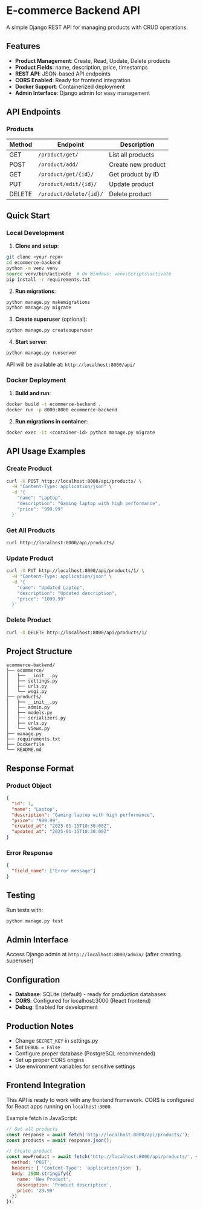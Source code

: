 # E-commerce Backend API

A simple Django REST API for managing products with CRUD operations.

## Features

- **Product Management**: Create, Read, Update, Delete products
- **Product Fields**: name, description, price, timestamps
- **REST API**: JSON-based API endpoints
- **CORS Enabled**: Ready for frontend integration
- **Docker Support**: Containerized deployment
- **Admin Interface**: Django admin for easy management

## API Endpoints

### Products
| Method | Endpoint | Description |
|--------|----------|-------------|
| GET | `/product/get/` | List all products |
| POST | `/product/add/` | Create new product |
| GET | `/product/get/{id}/` | Get product by ID |
| PUT | `/product/edit/{id}/` | Update product |
| DELETE | `/product/delete/{id}/` | Delete product |


## Quick Start

### Local Development

1. **Clone and setup**:
```bash
git clone <your-repo>
cd ecommerce-backend
python -m venv venv
source venv/bin/activate  # On Windows: venv\Scripts\activate
pip install -r requirements.txt
```

2. **Run migrations**:
```bash
python manage.py makemigrations
python manage.py migrate
```

3. **Create superuser** (optional):
```bash
python manage.py createsuperuser
```

4. **Start server**:
```bash
python manage.py runserver
```

API will be available at: `http://localhost:8000/api/`

### Docker Deployment

1. **Build and run**:
```bash
docker build -t ecommerce-backend .
docker run -p 8000:8000 ecommerce-backend
```

2. **Run migrations in container**:
```bash
docker exec -it <container-id> python manage.py migrate
```

## API Usage Examples

### Create Product
```bash
curl -X POST http://localhost:8000/api/products/ \
  -H "Content-Type: application/json" \
  -d '{
    "name": "Laptop",
    "description": "Gaming laptop with high performance",
    "price": "999.99"
  }'
```

### Get All Products
```bash
curl http://localhost:8000/api/products/
```

### Update Product
```bash
curl -X PUT http://localhost:8000/api/products/1/ \
  -H "Content-Type: application/json" \
  -d '{
    "name": "Updated Laptop",
    "description": "Updated description",
    "price": "1099.99"
  }'
```

### Delete Product
```bash
curl -X DELETE http://localhost:8000/api/products/1/
```

## Project Structure

```
ecommerce-backend/
├── ecommerce/
│   ├── __init__.py
│   ├── settings.py
│   ├── urls.py
│   └── wsgi.py
├── products/
│   ├── __init__.py
│   ├── admin.py
│   ├── models.py
│   ├── serializers.py
│   ├── urls.py
│   └── views.py
├── manage.py
├── requirements.txt
├── Dockerfile
└── README.md
```

## Response Format

### Product Object
```json
{
  "id": 1,
  "name": "Laptop",
  "description": "Gaming laptop with high performance",
  "price": "999.99",
  "created_at": "2025-01-15T10:30:00Z",
  "updated_at": "2025-01-15T10:30:00Z"
}
```

### Error Response
```json
{
  "field_name": ["Error message"]
}
```

## Testing

Run tests with:
```bash
python manage.py test
```

## Admin Interface

Access Django admin at `http://localhost:8000/admin/` (after creating superuser)

## Configuration

- **Database**: SQLite (default) - ready for production databases
- **CORS**: Configured for localhost:3000 (React frontend)
- **Debug**: Enabled for development

## Production Notes

- Change `SECRET_KEY` in settings.py
- Set `DEBUG = False`
- Configure proper database (PostgreSQL recommended)
- Set up proper CORS origins
- Use environment variables for sensitive settings

## Frontend Integration

This API is ready to work with any frontend framework. CORS is configured for React apps running on `localhost:3000`.

Example fetch in JavaScript:
```javascript
// Get all products
const response = await fetch('http://localhost:8000/api/products/');
const products = await response.json();

// Create product
const newProduct = await fetch('http://localhost:8000/api/products/', {
  method: 'POST',
  headers: { 'Content-Type': 'application/json' },
  body: JSON.stringify({
    name: 'New Product',
    description: 'Product description',
    price: '29.99'
  })
});
```